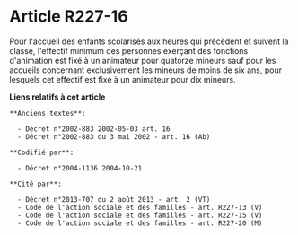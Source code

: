 # Article R227-16

Pour l'accueil des enfants scolarisés aux heures qui précèdent et suivent la classe, l'effectif minimum des personnes
exerçant des fonctions d'animation est fixé à un animateur pour quatorze mineurs sauf pour les accueils concernant
exclusivement les mineurs de moins de six ans, pour lesquels cet effectif est fixé à un animateur pour dix mineurs.

**Liens relatifs à cet article**

	**Anciens textes**:

	  - Décret n°2002-883 2002-05-03 art. 16
	  - Décret n°2002-883 du 3 mai 2002 - art. 16 (Ab)

	**Codifié par**:

	  - Décret n°2004-1136 2004-10-21

	**Cité par**:

	  - Décret n°2013-707 du 2 août 2013 - art. 2 (VT)
	  - Code de l'action sociale et des familles - art. R227-13 (V)
	  - Code de l'action sociale et des familles - art. R227-15 (V)
	  - Code de l'action sociale et des familles - art. R227-20 (M)
